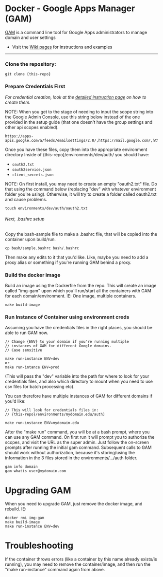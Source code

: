 # Docker - Google Apps Manager (GAM)

[GAM](https://github.com/jay0lee/GAM) is a command line tool for Google Apps administrators to manage domain and user settings


* Visit the [Wiki pages](https://github.com/jay0lee/GAM/wiki) for instructions and examples

---


### Clone the repository:

```
git clone {this-repo}
```

### Prepare Credentials First

*For credential creation, look at the [detailed instruction page](https://github.com/jay0lee/GAM/wiki/CreatingClientSecretsFile) on how to create them.*

NOTE: When you get to the stage of needing to input the scope string into the Google Admin Console, use this string below instead of the one provided in the setup guide (that one doesn't have the group settings and other api scopes enabled).

```
https://apps-apis.google.com/a/feeds/emailsettings/2.0/,https://mail.google.com/,https://sites.google.com/feeds,https://www.google.com/m8/feeds,https://www.googleapis.com/auth/activity,https://www.googleapis.com/auth/admin.directory.group,https://www.googleapis.com/auth/admin.directory.group.member,https://www.googleapis.com/auth/admin.directory.group.readonly,https://www.googleapis.com/auth/admin.directory.user,https://www.googleapis.com/auth/admin.directory.user.security,https://www.googleapis.com/auth/admin.reports.audit.readonly,https://www.googleapis.com/auth/admin.reports.usage.readonly,https://www.googleapis.com/auth/apps.groups.settings,https://www.googleapis.com/auth/calendar,https://www.googleapis.com/auth/drive,https://www.googleapis.com/auth/drive.file,https://www.googleapis.com/auth/drive.metadata.readonly,https://www.googleapis.com/auth/gmail.modify,https://www.googleapis.com/auth/gmail.readonly,https://www.googleapis.com/auth/gmail.settings.basic,https://www.googleapis.com/auth/gmail.settings.sharing,https://www.googleapis.com/auth/plus.login,https://www.googleapis.com/auth/plus.me,https://www.googleapis.com/auth/userinfo.email,https://www.googleapis.com/auth/userinfo.profile 

```

Once you have these files, copy them into the appropriate environment directory
Inside of {this-repo}/environments/dev/auth/ you should have:

- `oauth2.txt`
- `oauth2service.json`
- `client_secrets.json`

NOTE: On first install, you may need to create an empty "oauth2.txt" file. Do that using the command below (replacing "dev" with whatever environment folder you're using). Otherwise, it will try to create a folder called oauth2.txt and cause problems.

```
touch environments/dev/auth/oauth2.txt
```

###### Next, .bashrc setup
Copy the bash-sample file to make a .bashrc file, that will be copied into the container upon build/run.
```
cp bash/sample.bashrc bash/.bashrc
```
Then make any edits to it that you'd like. Like, maybe you need to add a proxy alias or something if you're running GAM behind a proxy.


### Build the docker image

Build an image using the Dockerfile from the repo. This will create an image called "img-gam" upon which you'll run/start all the containers with GAM for each domain/environment. IE: One image, multiple containers.

```
make build-image
```

### Run Instance of Container using environment creds

Assuming you have the credentials files in the right places, you should be able to run GAM now.

```
// Change {ENV} to your domain if you're running multiple
// instances of GAM for different Google domains.
// Case sensitive 
 
make run-instance ENV=dev
or
make run-intance ENV=prod

```
(This will pass the "dev" variable into the path for where to look for your credentials files, and also which directory to mount when you need to use csv files for batch processing etc).


You can therefore have multiple instances of GAM for different domains if you'd like:

```
// This will look for credentials files in:
// {this-repo}/environments/mydomain.edu/auth)
 
make run-instance ENV=mydomain.edu

```

After the "make run" command, you will be at a bash prompt, where you can use any GAM command. On first run it will prompt you to authorize the scopes, and visit the URL as the super admin. Just follow the on-screen prompts after running the initial gam command. Subsequent calls to GAM should work without authorization, because it's storing/using the information in the 3 files stored in the environments/.../auth folder.

```
gam info domain
gam whatis user@mydomain.com
```

# Upgrading GAM #

When you need to upgrade GAM, just remove the docker image, and rebuild. IE: 

```
docker rmi img-gam
make build-image
make run-instance ENV=dev
```

# Troubleshooting #

If the container throws errors (like a container by this name already exists/is running), you may need to remove the container/image, and then run the "make run-instance" command again from above.
